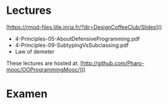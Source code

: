 # Lectures

[https://rmod-files.lille.inria.fr/?dir=DesignCoffeeClub/Slides]()

- 4-Principles-05-AboutDefensiveProgramming.pdf
- 4-Principles-09-SubtypingVsSubclassing.pdf
- Law of demeter

These lectures are hosted at: 
	[http://github.com/Pharo-mooc/OOProgrammingMooc/]()

# Examen
